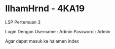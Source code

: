 # IlhamHrnd - 4KA19
 LSP Pertemuan 3


Login Dengan
Username : Admin
Password : Admin

Agar dapat masuk ke halaman index
